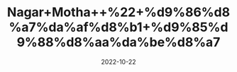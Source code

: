 ---
title: 'Nagar+Motha++%22+%d9%86%d8%a7%da%af%d8%b1+%d9%85%d9%88%d8%aa%da%be%d8%a7'
date: '2022-10-22' 
metatag: '' 
inventory: '0' 
draft: false 
# meta description 
shortDescripton: 'Cyperus+Root+%22+It+aids+In+Weight+Loss%2c+improves+Lactation%2c+fights+Respiratory+Issues++and+shields+Against+Infections'
description: 'Herbs+%d8%ac%da%91%db%8c+%d8%a8%d9%88%d9%b9%db%8c'
longdescription: ''
featured: True
# product Price
price: '80.0'
# Product Short Description
shortDescription: 'Cyperus+Root+%22+It+aids+In+Weight+Loss%2c+improves+Lactation%2c+fights+Respiratory+Issues++and+shields+Against+Infections'
productID: 'C41CEBC4-1029-ED11-9968-005056B3A416'
type: 'products'
category: 'Herbs+%d8%ac%da%91%db%8c+%d8%a8%d9%88%d9%b9%db%8c' 
thumnailproduct: 'https://eraconnect.blob.core.windows.net/product-images/aminsaddiquidawakhana/C41CEBC4-1029-ED11-9968-005056B3A416.webp' 
images:
  - image: 'https://eraconnect.blob.core.windows.net/product-images/aminsaddiquidawakhana/C41CEBC4-1029-ED11-9968-005056B3A416.webp'  
Variants:
---
